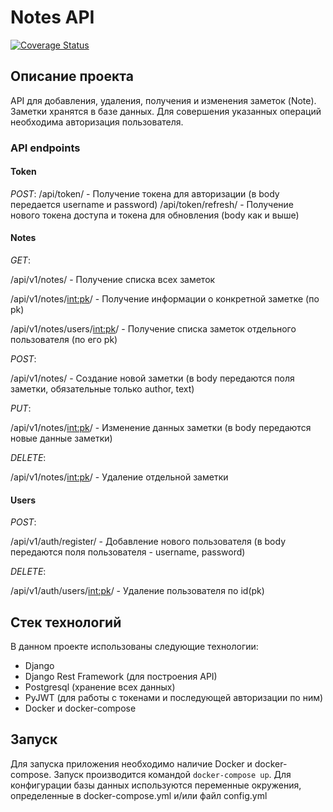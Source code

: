 # Notes API
[![Coverage Status](https://coveralls.io/repos/github/Forsigg/notes-api/badge.svg)](https://coveralls.io/github/Forsigg/notes-api)
## Описание проекта
API для добавления, удаления, получения и изменения заметок (Note). Заметки хранятся в 
базе данных. Для совершения указанных операций необходима авторизация пользователя.

### API endpoints
#### Token
*POST*:
/api/token/ - Получение токена для авторизации (в body передается username и password)
/api/token/refresh/ - Получение нового токена доступа и токена для обновления (body 
как и выше)

#### Notes
*GET*:

/api/v1/notes/ - Получение списка всех заметок

/api/v1/notes/<int:pk>/ - Получение информации о конкретной заметке (по pk)

/api/v1/notes/users/<int:pk>/ - Получение списка заметок отдельного пользователя (по 
его pk)


*POST*:

/api/v1/notes/ - Создание новой заметки (в body передаются поля заметки, обязательные 
только author, text)


*PUT*:

/api/v1/notes/<int:pk>/ - Изменение данных заметки (в body передаются новые данные 
заметки)


*DELETE*:

/api/v1/notes/<int:pk>/ - Удаление отдельной заметки

#### Users
*POST*:

/api/v1/auth/register/ - Добавление нового пользователя (в body передаются поля 
пользователя - username, password)

*DELETE*:

/api/v1/auth/users/<int:pk>/ - Удаление пользователя по id(pk)


## Стек технологий
В данном проекте использованы следующие технологии: 
- Django
- Django Rest Framework (для построения API)
- Postgresql (хранение всех данных)
- PyJWT (для работы с токенами и последующей авторизации по ним)
- Docker и docker-compose 

## Запуск 
Для запуска приложения необходимо наличие Docker и docker-compose. Запуск производится 
командой `docker-compose up`.
Для конфигурации базы данных используются переменные окружения, определенные в 
docker-compose.yml и/или файл config.yml
